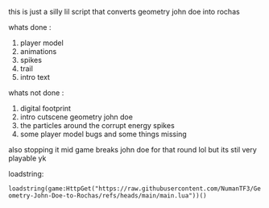 this is just a silly lil script that converts geometry john doe into rochas

whats done :
1. player model
2. animations
3. spikes
4. trail
5. intro text

whats not done :
1. digital footprint
2. intro cutscene geometry john doe
3. the particles around the corrupt energy spikes
4. some player model bugs and some things missing

also stopping it mid game breaks john doe for that round lol but its stil very playable yk

loadstring:

```loadstring(game:HttpGet("https://raw.githubusercontent.com/NumanTF3/Geometry-John-Doe-to-Rochas/refs/heads/main/main.lua"))()```
